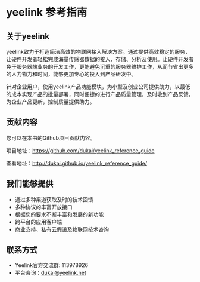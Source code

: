 # yeelink 参考指南

## 关于yeelink

yeelink致力于打造简洁高效的物联网接入解决方案。通过提供高效稳定的服务，让硬件开发者轻松完成海量传感器数据的接入、存储、分析及使用。让硬件开发者免于服务器端业务的开发工作，更能避免沉重的服务器维护工作，从而节省出更多的人力物力和时间，能够更加专心的投入到产品研发中。

针对企业用户，使用yeelink产品功能模块，为小型及创业公司提供助力，以最低的成本实现产品的批量部署，同时便捷的进行产品质量管理，及时收到产品反馈，为企业产品更新，控制质量提供助力。

## 贡献内容

您可以在本书的Github项目贡献内容。

项目地址：https://github.com/dukai/yeelink_reference_guide

查看地址：http://dukai.github.io/yeelink_reference_guide/


## 我们能够提供

* 通过多种渠道获取及时的技术回馈
* 多种协议的丰富开放接口
* 根据您的要求不断丰富和发展的新功能
* 跨平台的应用客户端
* 商业支持、私有云假设及物联网技术咨询


## 联系方式

* Yeelink官方交流群: 113978926
* 平台咨询：dukai@yeelink.net

